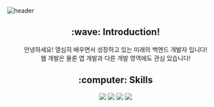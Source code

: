 ![header](https://capsule-render.vercel.app/api?type=waving&color=auto&height=300&section=header&text=Woohyun%20Park&fontAlignY=40&fontSize=90&desc=Hello!%20Nice%20to%20meet%20you!&descAlignY=65)
<div align=center>
  <h2>:wave: Introduction! </h2>
  <p> 안녕하세요! 열심히 배우면서 성장하고 있는 미래의 백엔드 개발자 입니다!
    <br> 웹 개발은 물론 앱 개발과 다른 개발 영역에도 관심 있습니다! </p>
  
  <h2>:computer: Skills </h2>
   <img src="https://img.shields.io/badge/SpringBoot-6DB33F?style=flat&logo=springboot&logoColor=white"/>
   <img src="https://img.shields.io/badge/MySQL-4479A1?style=flat&logo=mysql&logoColor=black"/>
   <img src="https://img.shields.io/badge/C 언어-A8B9CC?style=flat&logo=c&logoColor=black"/>
   <img src="https://img.shields.io/badge/JAVA-B200ED?style=flat&logoColor=black"/>
  
</div>

